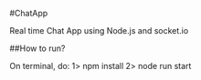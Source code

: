 #ChatApp

Real time Chat App using Node.js and socket.io

##How to run?

On terminal, do:
1> npm install
2> node run start
